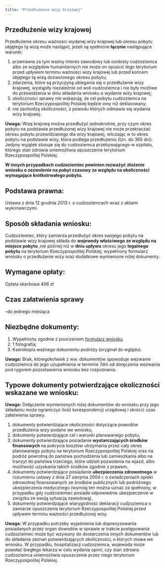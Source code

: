 ```yaml
---
title: "Przedłużenie wizy krajowej"
---
```


## Przedłużenie wizy krajowej

Przedłużenie okresu ważności wydanej wizy krajowej lub okresu pobytu objętego tą wizą może nastąpić, jeżeli są spełnione **łącznie** następujące warunki:

1. przemawia za tym ważny interes zawodowy lub osobisty cudzoziemca albo ze względów humanitarnych nie może on opuścić tego terytorium przed upływem terminu ważności wizy krajowej lub przed końcem objętego tą wizą dozwolonego okresu pobytu;
2. zdarzenia, które są przyczyną ubiegania się o przedłużenie wizy krajowej, wystąpiły niezależnie od woli cudzoziemca i nie były możliwe do przewidzenia w dniu składania wniosku o wydanie wizy krajowej;
3. okoliczności sprawy nie wskazują, że cel pobytu cudzoziemca na terytorium Rzeczypospolitej Polskiej będzie inny niż deklarowany;
4. nie zachodzą okoliczności, z powodu których odmawia się wydania wizy krajowej.

**Uwaga:** Wizę krajową można przedłużyć jednokrotnie, przy czym okres pobytu na podstawie przedłużonej wizy krajowej nie może przekraczać okresu pobytu przewidzianego dla wizy krajowej, wliczając w to okres pobytu na podstawie wizy, która podlega przedłużeniu (tzn. do 365 dni). Jedyny wyjątek stosuje się do cudzoziemca przebywającego w szpitalu, którego stan zdrowia uniemożliwia opuszczenie terytorium Rzeczypospolitej Polskiej.

**W innych przypadkach cudzoziemiec powinien rozważyć złożenie wniosku o zezwolenie na pobyt czasowy ze względu na okoliczności wymagające krótkotrwałego pobytu.**

## Podstawa prawna:

Ustawa z dnia 12 grudnia 2013 r. o cudzoziemcach wraz z aktami wykonawczymi.

## Sposób składania wniosku:

Cudzoziemiec, który zamierza przedłużyć okres swojego pobytu na podstawie wizy krajowej składa do **wojewody właściwego ze względu na miejsce pobytu** ,nie później niż w **dniu upływu** okresu jego **legalnego pobytu** na terytorium Rzeczypospolitej Polskiej, wypełniony formularz wniosku o przedłużenie wizy oraz dodatkowe wymienione niżej dokumenty.

## Wymagane opłaty:

Opłata skarbowa 406 zł

## Czas załatwienia sprawy

–do jednego miesiąca

## Niezbędne dokumenty:

1. Wypełniony zgodnie z pouczeniem [formularz wniosku](http://localhost:3000/wnioski)
2. 1 fotografia;
3. Kserokopia ważnego dokumentu podróży (oryginał do wglądu).

**Uwaga:** Brak, któregokolwiek z ww. dokumentów spowoduje wezwanie cudzoziemca do jego uzupełnienia w terminie 7dni od doręczenia wezwania pod rygorem pozostawienia wniosku bez rozpoznania.

## Typowe dokumenty potwierdzające okoliczności wskazane we wniosku:

**Uwaga:** Dołączenie wymienionych niżej dokumentów do wniosku przy jego składaniu może ograniczyć ilość korespondencji urzędowej i skrócić czas załatwienia sprawy.

1. dokumenty potwierdzające okoliczności dotyczące powodów przedłużenia wizy podane we wniosku,
2. dokumenty potwierdzające cel i warunki planowanego pobytu,
3. dokumenty potwierdzające posiadanie **wystarczających środków finansowych** na pokrycie kosztów utrzymania przez cały okres planowanego pobytu na terytorium Rzeczypospolitej Polskiej oraz na podróż powrotną do państwa pochodzenia lub zamieszkania albo na tranzyt do państwa trzeciego, które udzieli pozwolenia na wjazd, albo możliwość uzyskania takich środków zgodnie z prawem,
4. dokumenty potwierdzające posiadanie **ubezpieczenia zdrowotnego** w rozumieniu ustawy z dnia 27 sierpnia 2004 r. o świadczeniach opieki zdrowotnej finansowanych ze środków publicznych lub podróżnego ubezpieczenia medycznego (wymóg ten można uznać za spełniony, w przypadku gdy cudzoziemiec posiada odpowiednie ubezpieczenie w związku ze swoją sytuacją zawodową),
5. dokumenty potwierdzające wiarygodność deklaracji cudzoziemca o zamiarze opuszczenia terytorium Rzeczypospolitej Polskiej przed upływem terminu ważności przedłużonej wizy.

**Uwaga:** W przypadku potrzeby wyjaśnienia lub doprecyzowania posiadanych przez organ dowodów w sprawie w trakcie postępowania cudzoziemiec może być wzywany do dostarczenia innych dokumentów lub do składania zeznań potwierdzających okoliczności, o których mowa we wniosku. W przypadku, hospitalizacji cudzoziemca, wojewoda może powołać biegłego lekarza w celu wydania opinii, czy stan zdrowia cudzoziemca uniemożliwia opuszczenie przez niego terytorium Rzeczypospolitej Polskiej.
